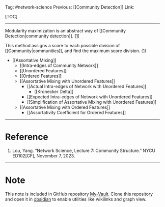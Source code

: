 Tag: #network-science 
Previous: [[Community Detection]]
Link: 

[TOC]

---

Modularity maximization is an abstract way of [[Community Detection|community detection]]. (<u>1</u>)

This method assigns a score to each possible division of [[Community|communities]], and find the maximum score division. (<u>1</u>)

- [[Assortative Mixing]]
	- [[Intra-edges of Community Network]]
	- [[Unordered Features]]
	- [[Ordered Features]]
	- [[Assortative Mixing with Unordered Features]]
		- [[Actual Intra-edges of Network with Unordered Features]]
			- [[Kronecker Delta]]
		- [[Expected Intra-edges of Network with Unordered Features]]
		- [[Simplification of Assortative Mixing with Unordered Features]]
	- [[Assortative Mixing with Ordered Features]]
		- [[Assortativity Coefficient for Ordered Features]]

---

# Reference

1. Lou, Yang. “Network Science, Lecture 7: Community Structure.” NYCU ED102[GF], November 7, 2023.

---

# Note

This note is included in GitHub repository [My-Vault](https://github.com/LittleD3092/My-Vault.git). Clone this repository and open it in [obsidian](https://obsidian.md/) to enable utilities like wikilinks and graph view.